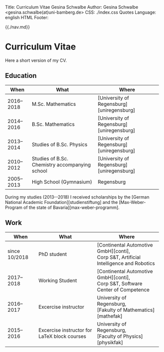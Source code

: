 Title: Curriculum Vitae Gesina Schwalbe
Author: Gesina Schwalbe <gesina.schwalbe(at)uni-bamberg.de>
CSS: ./index.css
Quotes Language: english
HTML Footer: </div>

{{./nav.md}}


# Curriculum Vitae
Here a short version of my CV.

## Education

| When | What | Where |
|------|------|-------|
| 2016–2018 | M.Sc. Mathematics        | [University of Regensburg][uniregensburg] |
| 2014–2016 | B.Sc. Mathematics        | [University of Regensburg][uniregensburg] |
| 2013–2014 | Studies of B.Sc. Physics | [University of Regensburg][uniregensburg] |
| 2010–2012 | Studies of B.Sc. Chemistry accompanying school | [University of Regensburg][uniregensburg] |
| 2005–2013 | High School (Gymnasium)  | Regensburg |

During my studies (2013--2018) I received scholarships by the
[German National Academic Foundation][studienstiftung] and the
[Max-Weber-Program of the state of Bavaria][max-weber-programm].


## Work
| When | What | Where |
|------|------|-------|
| since 10/2018 | PhD student          | [Continental Automotive GmbH][conti],<br>Corp S&T, Artificial Intelligence and Robotics |
| 2017–2018     | Working Student      | [Continental Automotive GmbH][conti],<br>Corp S&T, Software Center of Competence |
| 2016–2017     | Excercise instructor | University of Regensburg,<br>[Fakulty of Mathematics][mathefak] |
| 2015–2016     | Excercise instructor for LaTeX block courses | University of Regensburg,<br>[Faculty of Physics][physikfak] |
